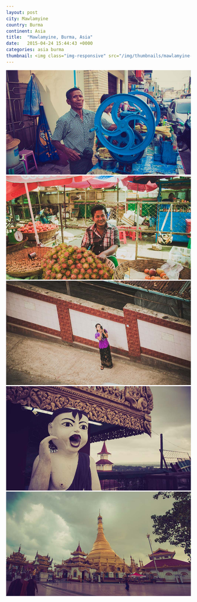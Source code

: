 ```yaml
---
layout: post
city: Mawlamyine
country: Burma
continent: Asia
title:  "Mawlamyine, Burma, Asia"
date:   2015-04-24 15:44:43 +0000
categories: asia burma
thumbnail: <img class="img-responsive" src="/img/thumbnails/mawlamyine-1.jpg" alt="Mawlamyine Burma" />
---
```


<div class="img-container">
	<img class="img-responsive" src="/img/countries/burma/mawlamyine-1.jpg" alt="Mawlamyine, Burma, Asia"/>
	<img class="img-responsive" src="/img/countries/burma/mawlamyine-2.jpg" alt="Mawlamyine, Burma, Asia"/>
	<img class="img-responsive" src="/img/countries/burma/mawlamyine-3.jpg" alt="Mawlamyine, Burma, Asia"/>
	<img class="img-responsive" src="/img/countries/burma/mawlamyine-4.jpg" alt="Mawlamyine, Burma, Asia"/>
	<img class="img-responsive" src="/img/countries/burma/mawlamyine-5.jpg" alt="Mawlamyine, Burma, Asia"/>
</div>
